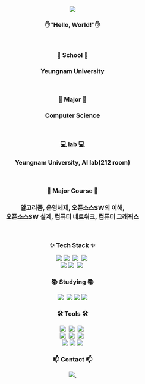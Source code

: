 <div align="center">
  <img src="https://capsule-render.vercel.app/api?type=egg&height=300&color=gradient&text=Taeyoung's%20%20Github&fontColor=FFFFFF&textBg=false" />


<br>
<h3 align="center">✋"Hello, World!"✋</h3>


<br>

<h3 align="center">🏫 School 🏫</h3>
<h3 align="center"> Yeungnam University </h3>




<br>


<h3 align="center"> 📖 Major 📖  </h3>
<h3 align="center"> Computer Science </h3>




<br>



<h3 align="center"> 💻 lab 💻  </h3>
<h3 align="center"> Yeungnam University, AI lab(212 room)  </h3>



<br>

<h3 align="center"> 📑 Major Course 📑   </h3>
<h3 align="center"> 알고리즘, 운영체제, 오픈소스SW의 이해, <br>오픈소스SW 설계, 컴퓨터 네트워크, 컴퓨터 그래픽스 </h3>

<br>

<h3 align="center">✨ Tech Stack ✨</h3>

<div align="center">
  <img src="https://img.shields.io/badge/java-007396?style=for-the-badge&logo=OpenJDK&logoColor=white"> 
  <img src="https://img.shields.io/badge/c-0000FF?style=for-the-badge&logo=c&logoColor=white" />&nbsp
  <img src="https://img.shields.io/badge/C++-ff7751?style=for-the-badge&logo=cplusplus&logoColor=white" />&nbsp
  <img src="https://img.shields.io/badge/python-3670A0?style=for-the-badge&logo=python&logoColor=white" />&nbsp
  </br>
<div align="center">
  <img src="https://img.shields.io/badge/Keras-D00000?style=for-the-badge&logo=Keras&logoColor=white">
  <img src="https://img.shields.io/badge/tensorflow-4d77cf.svg?style=for-the-badge&logo=tensorflow&logoColor=white" />&nbsp
   <img src="https://img.shields.io/badge/pytorch-EE4C2C.svg?style=for-the-badge&logo=pytorch&logoColor=white" />&nbsp

   <br>


<h3 align="center">📚 Studying 📚</h3>
<div align="center">
  <img src="https://img.shields.io/badge/algorithms-00BCB4.svg?style=for-the-badge&logo=thealgorithms&logoColor=white" />&nbsp
  <img src="https://img.shields.io/badge/MySQL-4479A1?style=for-the-badge&logo=MySQL&logoColor=white"/>
  <img src="https://img.shields.io/badge/Flutter-02569B?style=for-the-badge&logo=flutter&logoColor=white"/>
  <img src="https://img.shields.io/badge/Linux-FCC624?style=for-the-badge&logo=linux&logoColor=black"/>


<br>

<h3 align="center">🛠 Tools 🛠</h3>
<div align="center">
  <img src="https://img.shields.io/badge/git-F05033.svg?style=for-the-badge&logo=git&logoColor=white" />&nbsp
  <img src="https://img.shields.io/badge/github-181717.svg?style=for-the-badge&logo=github&logoColor=white" />&nbsp
  <img src="https://img.shields.io/badge/Notion-F3F3F3.svg?style=for-the-badge&logo=notion&logoColor=black" />&nbsp




<br>

<div align="center">
  <img src="https://img.shields.io/badge/VSCode-2C2C32.svg?style=for-the-badge&logo=visual-studio-code&logoColor=22ABF3" />&nbsp
  <img src="https://img.shields.io/badge/jupyter-2C2C32.svg?style=for-the-badge&logo=jupyter&logoColor=F37726" />&nbsp
   <img src="https://img.shields.io/badge/android-34A853.svg?style=for-the-badge&logo=android&logoColor=white" />&nbsp
  </br>
<div align="center">
   <img src="https://img.shields.io/badge/Google Colab-F9AB00?style=for-the-badge&logo=Google Colab&logoColor=white">
   <img src="https://img.shields.io/badge/Anaconda-44A833?style=for-the-badge&logo=Anaconda&logoColor=white"/>
   <img src="https://img.shields.io/badge/Ubuntu-E95420?style=for-the-badge&logo=Ubuntu&logoColor=white"/>


<br>

<h3 align="center">📫 Contact 📫</h3>
<div align="center">
  <a href = "mailto:xodud120016@gmail.com">
    <img src="https://img.shields.io/badge/xodud120016@gmail.com-D16036?style=for-the-badge&logo=gmail&logoColor=white"/>&nbsp
  </a>

  </br>

  <br>


  




